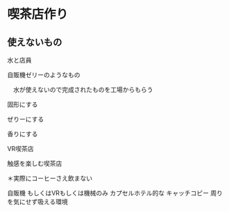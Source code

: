 
# 喫茶店作り
## 使えないもの
水と店員

自販機ゼリーのようなもの

　水が使えないので完成されたものを工場からもらう
 
固形にする

ぜりーにする

香りにする


VR喫茶店

触感を楽しむ喫茶店

＊実際にコーヒーさえ飲まない


自販機
もしくはVRもしくは機械のみ
カプセルホテル的な
キャッチコピー
周りを気にせず吸える環境

